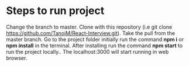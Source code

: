 # Steps to run project
Change the branch to master.
Clone with this repository (i.e git clone https://github.com/TanojM/React-Interview.git).
Take the pull from the master branch.
Go to the project folder initially run the command **npm i** or **npm install** in the terminal.
After installing run the command **npm start** to run the project locally..
The localhost:3000 will start running in web browser.
